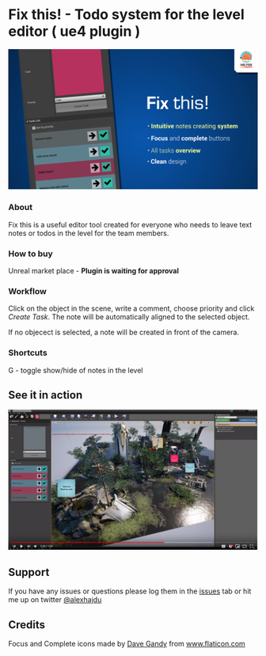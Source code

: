 # Fix this! - Todo system for the level editor ( ue4 plugin )

![fixthis](/Resources/ft2.png)

### About 

Fix this is a useful editor tool created for everyone who needs to leave text notes or todos in the level for the team members.

### How to buy

Unreal market place - **Plugin is waiting for approval**

### Workflow

Click on the object in the scene, write a comment, choose priority and click *Create Task*. The note will be automatically aligned to the selected object. 

If no objecect is selected, a note will be created in front of the camera.

### Shortcuts
G - toggle show/hide of notes in the level

## See it in action
[![youtube tutorial](/Resources/ft_youtube.png)](https://youtu.be/5OI5-ibnpgU 
"YouTube")

## Support

If you have any issues or questions please log them in the [issues](https://github.com/alexhajdu/fix_this/issues) tab or hit me up on twitter [@alexhajdu](https://twitter.com/alexhajdu)

## Credits
Focus and Complete icons made by [Dave Gandy](https://www.flaticon.com/authors/dave-gandy) from www.flaticon.com 


